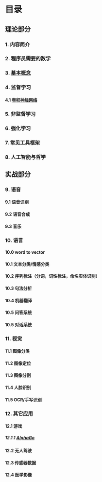 # 目录

## 理论部分

### 1. 内容简介

### 2. 程序员需要的数学

### 3. [基本概念](basic/README.md) 

### 4. 监督学习
#### 4.1 [卷积神经网络](supervised_learning/README.md)
### 5. 非监督学习

### 6. 强化学习

### 7. 常见工具框架 

### 8. 人工智能与哲学

## 实战部分

### 9. 语音
#### 9.1 语音识别
#### 9.2 语音合成
#### 9.3 音乐

### 10. 语言
#### 10.0 word to vector
#### 10.1 文本分类/情感分类
#### 10.2 序列标注（分词，词性标注，命名实体识别）
#### 10.3 句法分析
#### 10.4 机器翻译
#### 10.5 问答系统
#### 10.5 对话系统

### 11. 视觉
#### 11.1 图像分类
#### 11.2 图像定位
#### 11.3 图像分割
#### 11.4 人脸识别
#### 11.5 OCR/手写识别

### 12. 其它应用
#### 12.1 游戏
##### 12.1.1 [AlphaGo](misc/game/alphago/README.md) 
#### 12.2 无人驾驶
#### 12.3 传感器数据
#### 12.4 医学影像
